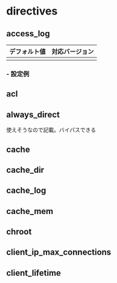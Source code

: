 # directives
## access_log
|デフォルト値|対応バージョン|
|:---|:---|
|||

### - 設定例

## acl
## always_direct
使えそうなので記載。バイパスできる
## cache
## cache_dir
## cache_log
## cache_mem
## chroot
## client_ip_max_connections
## client_lifetime

